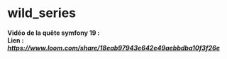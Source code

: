 # wild_series

**Vidéo de la quête symfony 19 :**  
**Lien :** ***https://www.loom.com/share/18eab97943e642e49aebbdba10f3f26e***